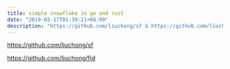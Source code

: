 ```yaml
---
title: simple snowflake in go and rust
date: "2019-03-17T01:39:21+08:00"
description: "https://github.com/liuchong/sf & https://github.com/liuchong/fid"
---
```


<https://github.com/liuchong/sf>

<https://github.com/liuchong/fid>
